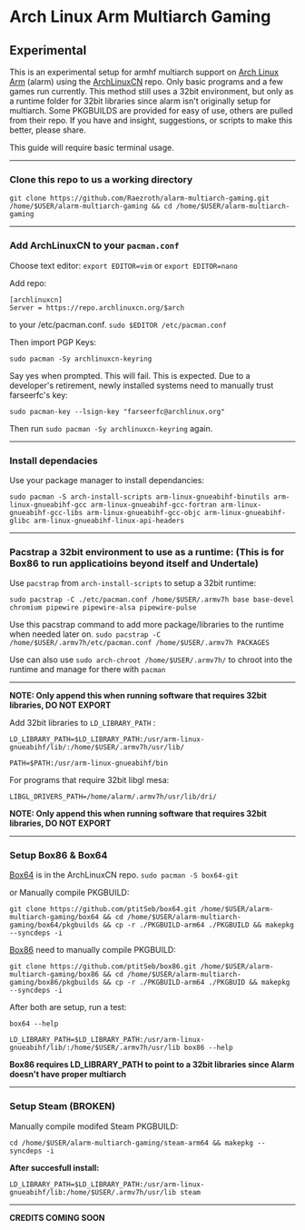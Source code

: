 # Arch Linux Arm Multiarch Gaming

## Experimental

This is an experimental setup for armhf multiarch support on [Arch Linux Arm](https://archlinuxarm.org/) (alarm) using the [ArchLinuxCN](https://github.com/archlinuxcn/repo) repo. Only basic programs and a few games run currently. This method still uses a 32bit environment, but only as a runtime folder for 32bit libraries since alarm isn't originally setup for multiarch. Some PKGBUILDS are provided for easy of use, others are pulled from their repo. If you have and insight, suggestions, or scripts to make this better, please share. 

This guide will require basic terminal usage.

---

### Clone this repo to us a working directory 

```
git clone https://github.com/Raezroth/alarm-multiarch-gaming.git /home/$USER/alarm-multiarch-gaming && cd /home/$USER/alarm-multiarch-gaming
```

---

### Add ArchLinuxCN to your `pacman.conf`

Choose text editor: `export EDITOR=vim` or `export EDITOR=nano` 

Add repo:

```
[archlinuxcn]
Server = https://repo.archlinuxcn.org/$arch
```

to your /etc/pacman.conf. `sudo $EDITOR /etc/pacman.conf`

Then import PGP Keys:

```
sudo pacman -Sy archlinuxcn-keyring
```

Say yes when prompted. This will fail. This is expected.
Due to a developer's retirement, newly installed systems need to manually trust farseerfc's key:

```
sudo pacman-key --lsign-key "farseerfc@archlinux.org"
```

Then run `sudo pacman -Sy archlinuxcn-keyring` again.

---

### Install dependacies

Use your package manager to install dependancies:

```
sudo pacman -S arch-install-scripts arm-linux-gnueabihf-binutils arm-linux-gnueabihf-gcc arm-linux-gnueabihf-gcc-fortran arm-linux-gnueabihf-gcc-libs arm-linux-gnueabihf-gcc-objc arm-linux-gnueabihf-glibc arm-linux-gnueabihf-linux-api-headers
```

---

### Pacstrap a 32bit environment to use as a runtime: (This is for Box86 to run applicatioins beyond itself and Undertale)

Use `pacstrap` from `arch-install-scripts` to setup a 32bit runtime:

```
sudo pacstrap -C ./etc/pacman.conf /home/$USER/.armv7h base base-devel chromium pipewire pipewire-alsa pipewire-pulse
```

Use this pacstrap command to add more package/libraries to the runtime when needed later on. `sudo pacstrap -C /home/$USER/.armv7h/etc/pacman.conf /home/$USER/.armv7h PACKAGES`

Use can also use `sudo arch-chroot /home/$USER/.armv7h/` to chroot into the runtime and manage for there with `pacman`

---

**NOTE: Only append this when running software that requires 32bit libraries, DO NOT EXPORT**

Add 32bit libraries to `LD_LIBRARY_PATH` :

```
LD_LIBRARY_PATH=$LD_LIBRARY_PATH:/usr/arm-linux-gnueabihf/lib/:/home/$USER/.armv7h/usr/lib/
```

```
PATH=$PATH:/usr/arm-linux-gnueabihf/bin
```

For programs that require 32bit libgl mesa:

```
LIBGL_DRIVERS_PATH=/home/alarm/.armv7h/usr/lib/dri/
```


**NOTE: Only append this when running software that requires 32bit libraries, DO NOT EXPORT**

---

### Setup Box86 & Box64

[Box64](https://github.com/ptitSeb/box64) is in the ArchLinuxCN repo. `sudo pacman -S box64-git`

or Manually compile PKGBUILD:

```
git clone https://github.com/ptitSeb/box64.git /home/$USER/alarm-multiarch-gaming/box64 && cd /home/$USER/alarm-multiarch-gaming/box64/pkgbuilds && cp -r ./PKGBUILD-arm64 ./PKGBUILD && makepkg --syncdeps -i
```

[Box86](https://github.com/ptitSeb/box86) need to manually compile PKGBUILD:

```
git clone https://github.com/ptitSeb/box86.git /home/$USER/alarm-multiarch-gaming/box86 && cd /home/$USER/alarm-multiarch-gaming/box86/pkgbuilds && cp -r ./PKGBUILD-arm64 ./PKGBUID && makepkg --syncdeps -i
```

After both are setup, run a test:

```
box64 --help
```

```
LD_LIBRARY_PATH=$LD_LIBRARY_PATH:/usr/arm-linux-gnueabihf/lib/:/home/$USER/.armv7h/usr/lib box86 --help
```

**Box86 requires LD_LIBRARY_PATH to point to a 32bit libraries since Alarm doesn't have proper multiarch**

---

### Setup Steam (BROKEN)

Manually compile modifed Steam PKGBUILD:

```
cd /home/$USER/alarm-multiarch-gaming/steam-arm64 && makepkg --syncdeps -i
```

**After succesfull install:**

```
LD_LIBRARY_PATH=$LD_LIBRARY_PATH:/usr/arm-linux-gnueabihf/lib:/home/$USER/.armv7h/usr/lib steam
```

---

**CREDITS COMING SOON**

